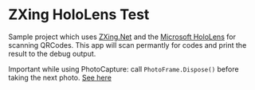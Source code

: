 # ZXing HoloLens Test

Sample project which uses [ZXing.Net](https://github.com/micjahn/ZXing.Net) and the [Microsoft HoloLens](https://www.microsoft.com/en-us/hololens) for scanning QRCodes.
This app will scan permantly for codes and print the result to the debug output.

Important while using PhotoCapture: call `PhotoFrame.Dispose()` before taking the next photo. [See here](https://forum.unity.com/threads/accessviolationexception-using-copyrawimagedataintobuffer.497928/) 